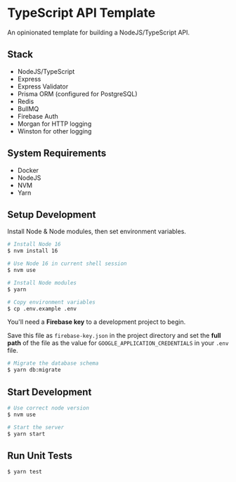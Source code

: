 # TypeScript API Template
An opinionated template for building a NodeJS/TypeScript API.

## Stack
* NodeJS/TypeScript
* Express
* Express Validator
* Prisma ORM (configured for PostgreSQL)
* Redis
* BullMQ
* Firebase Auth
* Morgan for HTTP logging
* Winston for other logging

## System Requirements
* Docker
* NodeJS
* NVM
* Yarn

## Setup Development
Install Node & Node modules, then set environment variables.
```bash
# Install Node 16
$ nvm install 16

# Use Node 16 in current shell session
$ nvm use

# Install Node modules
$ yarn

# Copy environment variables
$ cp .env.example .env
```
You'll need a **Firebase key** to a development project to begin.

Save this file as `firebase-key.json` in the project directory and set the **full path** of the file as the value for `GOOGLE_APPLICATION_CREDENTIALS` in your `.env` file.
```bash
# Migrate the database schema 
$ yarn db:migrate
```

## Start Development
```bash
# Use correct node version
$ nvm use

# Start the server
$ yarn start
```

## Run Unit Tests
```bash
$ yarn test
```
